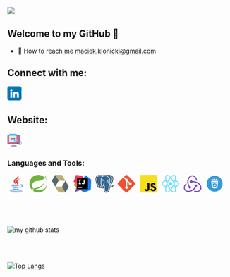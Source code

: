 ![](https://komarev.com/ghpvc/?username=MaciejKlonickie&style=flat-square)

## Welcome to my GitHub 👋
- 🔭 How to reach me maciek.klonicki@gmail.com

## Connect with me:
[![website](./images/linkedin.png)](https://www.linkedin.com/in/maciek-kłonicki)
&nbsp;&nbsp;

## Website:
[![website](./images/ux.png)](https://www.maciejklonicki.org)
&nbsp;&nbsp;

### Languages and Tools:
<img align="left" alt="Java" width="40px" height="40px" src="./images/java.png" style="padding-right:10px;" />
<img align="left" alt="Spring"width="40px" height="40px" src="./images/spring.svg" style="padding-right:10px;" />
<img align="left" alt="Hibernate" width="40px" height="40px" src="./images/hibernate.png" style="padding-right:10px;" />
<img align="left" alt="Intellij" width="40px" height="40px" src="./images/intellij.png" style="padding-right:10px;" />
<img align="left" alt="Postgres" width="40px" height="40px" src="./images/postgresql.png" style="padding-right:10px;" />
<img align="left" alt="Git" width="40px" height="40px" src="./images/git.png" style="padding-right:10px;" />
<img align="left" alt="JavaScript" width="40px" height="40px" src="./images/js.svg" style="padding-right:10px;" />
<img align="left" alt="React" width="40px" height="40px" src="./images/react.png" style="padding-right:10px;" />
<img align="left" alt="Redux" width="40px" height="40px" src="./images/redux.svg" style="padding-right:10px;" />
<img align="left" alt="CSS" width="40px" height="40px" src="./images/css.webp" style="padding-right:10px;" />

<br></br><br></br><br></br>

<img align="left" alt="my github stats" src="https://github-readme-stats.vercel.app/api?username=MaciejKlonicki&show_icons=true&hide_border=true&&hide=stars,prs,issues,contribs&title_color=87CEFA&icon_color=FFE400&bg_color=09131B&text_color=ffffff&border_color=0c1a25" />

<br></br><br></br>

[![Top Langs](https://github-readme-stats.vercel.app/api/top-langs/?username=MaciejKlonicki&layout=compact&card_width=450&hide=HTML&bg_color=09131B&hide_border=false&hide_border=true&title_color=87CEFA&icon_color=FFE400&text_color=ffffff)](https://github.com/MaciejKlonicki/github-readme-stats)

[website]: https://www.maciejklonicki.org
[linkedin]: https://www.linkedin.com/in/maciek-kłonicki


